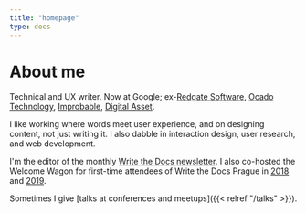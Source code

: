```yaml
---
title: "homepage"
type: docs
---
```


# About me

Technical and UX writer. Now at Google; ex-[Redgate Software](http://www.red-gate.com/), [Ocado Technology](http://www.ocadotechnology.com/), [Improbable](https://improbable.io), [Digital Asset](http://digitalasset.com).

I like working where words meet user experience, and on designing content, not just writing it. I also dabble in interaction design, user research, and web development.

I'm the editor of the monthly [Write the Docs newsletter](http://www.writethedocs.org/newsletter/). I also co-hosted the Welcome Wagon for first-time attendees of Write the Docs Prague in [2018](http://www.writethedocs.org/conf/prague/2018/) and [2019](https://www.writethedocs.org/conf/prague/2019/).

Sometimes I give [talks at conferences and meetups]({{< relref "/talks" >}}).
